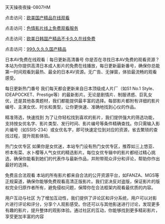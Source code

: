天天操夜夜操-0807HM

点击访问：<a href="https://heiliaoxwd5i8.pages.dev">欧美国产精品在线观看</a>

点击访问：<a href="https://heiliaoe8ajia.pages.dev">色情影片线上免费观看服务</a>

点击访问：<a href="https://heiliaoxqkkct.pages.dev">欧美日韩国产精品不卡久久在线免费</a>

点击访问：<a href="https://heiliaozj3tjd.pages.dev">99久久久久国产精品</a>

日本AV免费在线观看｜每日更新高清番号
你是否在寻找日本AV免费的观看资源？本站为你提供高清日本成人影片的免费在线播放，每日更新最新番号，确保你总能第一时间观看到最热、最全的日本AV资源。无广告、无弹窗，体验最流畅的观看感受。

每日更新热门番号
我们每天都会更新来自日本顶级成人片厂（如S1 No.1 Style、IDEAPOCKET、Prestige等）的最新影片。无论是剧情片、制服诱惑、巨乳女优，还是其他各类题材，我们都能提供最丰富的选择。每部影片都附有详细的影片编号、主演女优、时长和类型，让你更快速、准确地找到心仪的作品。

精准筛选，快速找到
为了让你轻松找到喜欢的影片，我们提供强大的筛选功能，支持按女优名字、影片类型、发行时间、影片编号等条件精确查找。你只需输入影片编号（如SSIS-234）或女优名字，即可快速定位到对应的资源，省去繁琐的查找过程，提升观影体验。

热门女优专区
如果你是女优迷，本站专门设有热门女优专区，推荐如三上悠亚、桥本有菜、水卜樱等人气女优的精选影片。每位女优专辑中的影片都经过精心挑选，确保你能看到她们的代表作与最新作品，并附带观众评分和评论，帮助你作出最好的选择。

免费且合法观看
本站的所有影片都来自合法的公开资源平台，如FANZA、MGS等正规渠道，确保你能够免费观看高清正版影片。我们坚决反对盗版，保证影片的版权完全归原作者所有，避免侵权问题，保障你在合法框架内观看最优质的内容。

用户互动与社区
为了增加互动性，我们提供了评论区和评分系统，用户可以对影片进行评论和评分，分享个人观影感受。你还可以与其他影迷进行讨论，发现更多有趣的影片，提升整体的观影体验。通过社区的互动，你能够找到更多精彩影片，享受更加丰富的内容


<span style="display:none;">[Canonical link](）</span>
